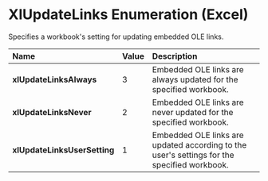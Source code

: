 
# XlUpdateLinks Enumeration (Excel)

Specifies a workbook's setting for updating embedded OLE links.



|**Name**|**Value**|**Description**|
|:-----|:-----|:-----|
|**xlUpdateLinksAlways**|3|Embedded OLE links are always updated for the specified workbook.|
|**xlUpdateLinksNever**|2|Embedded OLE links are never updated for the specified workbook.|
|**xlUpdateLinksUserSetting**|1|Embedded OLE links are updated according to the user's settings for the specified workbook.|

